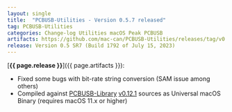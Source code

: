 ```yaml
---
layout: single
title:  "PCBUSB-Utilities - Version 0.5.7 released"
tag: PCBUSB-Utilities
categories: Change-log Utilities macOS Peak PCBUSB
artifacts: https://github.com/mac-can/PCBUSB-Utilities/releases/tag/v0.5.7
release: Version 0.5 SR7 (Build 1792 of July 15, 2023)
---
```

[**{{ page.release }}**]({{ page.artifacts }}):

- Fixed some bugs with bit-rate string conversion (SAM issue among others)
- Compiled against [PCBUSB-Library](https://github.com/mac-can/PCBUSB-Library) [v0.12.1](https://github.com/mac-can/PCBUSB-Library/releases/tag/v0.12.1) sources as Universal macOS Binary (requires macOS 11.x or higher)
